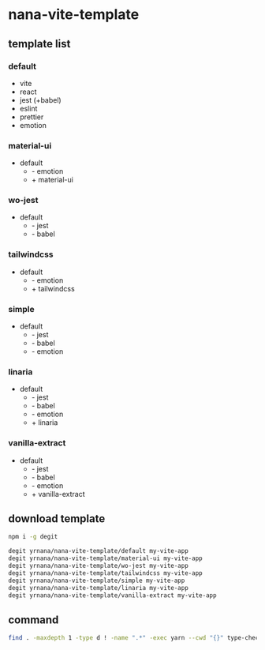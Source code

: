 # nana-vite-template

## template list

### default

- vite
- react
- jest (+babel)
- eslint
- prettier
- emotion

### material-ui

- default
  - \- emotion
  - \+ material-ui

### wo-jest

- default
  - \- jest
  - \- babel

### tailwindcss

- default
  - \- emotion
  - \+ tailwindcss

### simple

- default
  - \- jest
  - \- babel
  - \- emotion

### linaria

- default
  - \- jest
  - \- babel
  - \- emotion
  - \+ linaria

### vanilla-extract

- default
  - \- jest
  - \- babel
  - \- emotion
  - \+ vanilla-extract

## download template

```bash
npm i -g degit

degit yrnana/nana-vite-template/default my-vite-app
degit yrnana/nana-vite-template/material-ui my-vite-app
degit yrnana/nana-vite-template/wo-jest my-vite-app
degit yrnana/nana-vite-template/tailwindcss my-vite-app
degit yrnana/nana-vite-template/simple my-vite-app
degit yrnana/nana-vite-template/linaria my-vite-app
degit yrnana/nana-vite-template/vanilla-extract my-vite-app
```

## command

```sh
find . -maxdepth 1 -type d ! -name ".*" -exec yarn --cwd "{}" type-check \;
```
